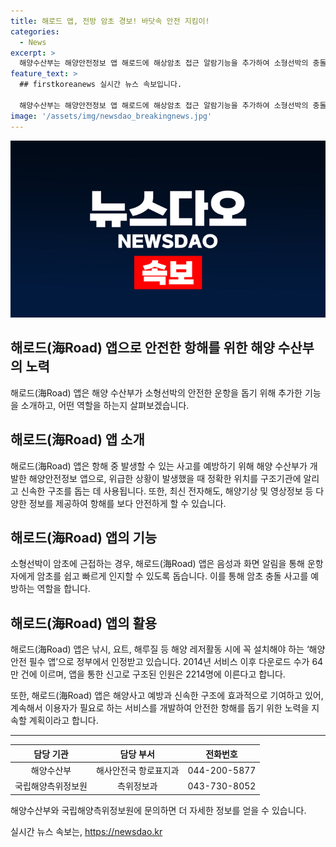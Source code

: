 ```yaml
---
title: 해로드 앱, 전방 암초 경보! 바닷속 안전 지킴이!
categories:
  - News
excerpt: >
  해양수산부는 해양안전정보 앱 해로드에 해상암초 접근 알람기능을 추가하여 소형선박의 충돌사고를 예방한다고 밝혔다. 이 앱은 선박운항자가 위급한 상황이 발생할 경우 신속한 구조를 돕는데 도움을 주며, 전자해도, 해양기상 등 다양한 정보를 제공한다. 또한, 소형선박이 암초에 근접하는 경우 음성과 화면 알림으로 운항자가 쉽고 빠르게 인지할 수 있도록 기능을 추가했다. 이를 통해 해로드는 해양 레저활동 시 꼭 설치해야 하는 해양안전 필수 앱으로 자리매김했다.
feature_text: >
  ## firstkoreanews 실시간 뉴스 속보입니다.

  해양수산부는 해양안전정보 앱 해로드에 해상암초 접근 알람기능을 추가하여 소형선박의 충돌사고를 예방한다고 밝혔다. 이 앱은 선박운항자가 위급한 상황이 발생할 경우 신속한 구조를 돕는데 도움을 주며, 전자해도, 해양기상 등 다양한 정보를 제공한다. 또한, 소형선박이 암초에 근접하는 경우 음성과 화면 알림으로 운항자가 쉽고 빠르게 인지할 수 있도록 기능을 추가했다. 이를 통해 해로드는 해양 레저활동 시 꼭 설치해야 하는 해양안전 필수 앱으로 자리매김했다.
image: '/assets/img/newsdao_breakingnews.jpg'
---
```


<p><img src="/assets/img/newsdao_breakingnews.jpg" alt="firstkoreanews 속보" /></p>

<h2>해로드(海Road) 앱으로 안전한 항해를 위한 해양 수산부의 노력</h2>

<p data-ke-size="size16">해로드(海Road) 앱은 해양 수산부가 소형선박의 안전한 운항을 돕기 위해 추가한 기능을 소개하고, 어떤 역할을 하는지 살펴보겠습니다.</p>

<h2 data-ke-size="size26">해로드(海Road) 앱 소개</h2>

<p data-ke-size="size16">해로드(海Road) 앱은 항해 중 발생할 수 있는 사고를 예방하기 위해 해양 수산부가 개발한 해양안전정보 앱으로, 위급한 상황이 발생했을 때 정확한 위치를 구조기관에 알리고 신속한 구조를 돕는 데 사용됩니다. 또한, 최신 전자해도, 해양기상 및 영상정보 등 다양한 정보를 제공하여 항해를 보다 안전하게 할 수 있습니다.</p>

<h2 data-ke-size="size26">해로드(海Road) 앱의 기능</h2>

<p data-ke-size="size16">소형선박이 암초에 근접하는 경우, 해로드(海Road) 앱은 음성과 화면 알림을 통해 운항자에게 암초를 쉽고 빠르게 인지할 수 있도록 돕습니다. 이를 통해 암초 충돌 사고를 예방하는 역할을 합니다.</p>

<h2 data-ke-size="size26">해로드(海Road) 앱의 활용</h2>

<p data-ke-size="size16">해로드(海Road) 앱은 낚시, 요트, 해루질 등 해양 레저활동 시에 꼭 설치해야 하는 ‘해양안전 필수 앱’으로 정부에서 인정받고 있습니다. 2014년 서비스 이후 다운로드 수가 64만 건에 이르며, 앱을 통한 신고로 구조된 인원은 2214명에 이른다고 합니다.</p>

<p data-ke-size="size16">또한, 해로드(海Road) 앱은 해양사고 예방과 신속한 구조에 효과적으로 기여하고 있어, 계속해서 이용자가 필요로 하는 서비스를 개발하여 안전한 항해를 돕기 위한 노력을 지속할 계획이라고 합니다.</p>

<hr>

<table>
<thead>
<tr>
<th style="text-align: center;">담당 기관</th>
<th style="text-align: center;">담당 부서</th>
<th style="text-align: center;">전화번호</th>
</tr>
</thead>
<tbody>
<tr>
<td style="text-align: center;">해양수산부</td>
<td style="text-align: center;">해사안전국 항로표지과</td>
<td style="text-align: center;">044-200-5877</td>
</tr>
<tr>
<td style="text-align: center;">국립해양측위정보원</td>
<td style="text-align: center;">측위정보과</td>
<td style="text-align: center;">043-730-8052</td>
</tr>
</tbody>
</table>

<p data-ke-size="size16">해양수산부와 국립해양측위정보원에 문의하면 더 자세한 정보를 얻을 수 있습니다.</p>
실시간 뉴스 속보는, <a href="https://newsdao.kr" rel="dofollow">https://newsdao.kr</a>


